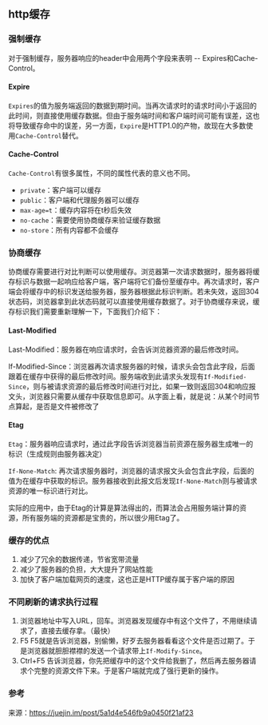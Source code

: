 ## http缓存

### 强制缓存

对于强制缓存，服务器响应的header中会用两个字段来表明 -- Expires和Cache-Control。

#### Expire

`Expires`的值为服务端返回的数据到期时间。当再次请求时的请求时间小于返回的此时间，则直接使用缓存数据。但由于服务端时间和客户端时间可能有误差，这也将导致缓存命中的误差，另一方面，`Expire`是HTTP1.0的产物，故现在大多数使用`Cache-Control`替代。

#### Cache-Control

`Cache-Control`有很多属性，不同的属性代表的意义也不同。

- `private`：客户端可以缓存
- `public`：客户端和代理服务器可以缓存
- `max-age=t`：缓存内容将在t秒后失效
- `no-cache`：需要使用协商缓存来验证缓存数据
- `no-store`：所有内容都不会缓存

### 协商缓存

协商缓存需要进行对比判断可以使用缓存。浏览器第一次请求数据时，服务器将缓存标识与数据一起响应给客户端，客户端将它们备份至缓存中。再次请求时，客户端会将缓存中的标识发送给服务器，服务器根据此标识判断。若未失效，返回304状态码，浏览器拿到此状态码就可以直接使用缓存数据了。对于协商缓存来说，缓存标识我们需要重新理解一下，下面我们介绍下：

#### Last-Modified

Last-Modified：服务器在响应请求时，会告诉浏览器资源的最后修改时间。

If-Modified-Since：浏览器再次请求服务器的时候，请求头会包含此字段，后面跟着在缓存中获得的最后修改时间。服务端收到此请求头发现有`If-Modified-Since`，则与被请求资源的最后修改时间进行对比，如果一致则返回304和响应报文头，浏览器只需要从缓存中获取信息即可。从字面上看，就是说：从某个时间节点算起，是否是文件被修改了

#### Etag

`Etag`：服务器响应请求时，通过此字段告诉浏览器当前资源在服务器生成唯一的标识（生成规则由服务器决定）

`If-None-Match`: 再次请求服务器时，浏览器的请求报文头会包含此字段，后面的值为在缓存中获取的标识。服务器接收到此报文后发现`If-None-Match`则与被请求资源的唯一标识进行对比。

实际的应用中，由于Etag的计算是算法得出的，而算法会占用服务端计算的资源，所有服务端的资源都是宝贵的，所以很少用Etag了。

### 缓存的优点

1. 减少了冗余的数据传递，节省宽带流量
2. 减少了服务器的负担，大大提升了网站性能
3. 加快了客户端加载网页的速度，这也正是HTTP缓存属于客户端的原因

### 不同刷新的请求执行过程

1. 浏览器地址中写入URL，回车。浏览器发现缓存中有这个文件了，不用继续请求了，直接去缓存拿。（最快）
2. F5 F5就是告诉浏览器，别偷懒，好歹去服务器看看这个文件是否过期了。于是浏览器就胆胆襟襟的发送一个请求带上`If-Modify-Since`。
3. Ctrl+F5 告诉浏览器，你先把缓存中的这个文件给我删了，然后再去服务器请求个完整的资源文件下来。于是客户端就完成了强行更新的操作。



### 参考

来源：https://juejin.im/post/5a1d4e546fb9a0450f21af23
